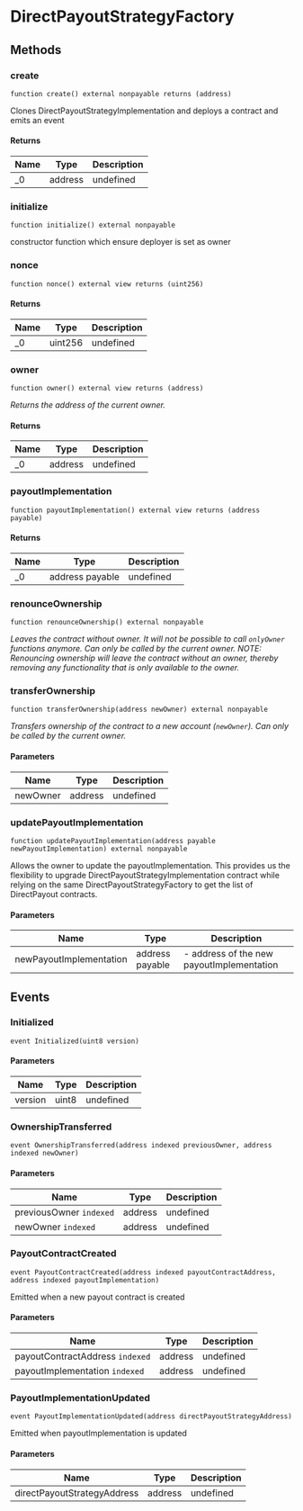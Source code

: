 # DirectPayoutStrategyFactory









## Methods

### create

```solidity
function create() external nonpayable returns (address)
```

Clones DirectPayoutStrategyImplementation and deploys a contract and emits an event




#### Returns

| Name | Type | Description |
|---|---|---|
| _0 | address | undefined |

### initialize

```solidity
function initialize() external nonpayable
```

constructor function which ensure deployer is set as owner




### nonce

```solidity
function nonce() external view returns (uint256)
```






#### Returns

| Name | Type | Description |
|---|---|---|
| _0 | uint256 | undefined |

### owner

```solidity
function owner() external view returns (address)
```



*Returns the address of the current owner.*


#### Returns

| Name | Type | Description |
|---|---|---|
| _0 | address | undefined |

### payoutImplementation

```solidity
function payoutImplementation() external view returns (address payable)
```






#### Returns

| Name | Type | Description |
|---|---|---|
| _0 | address payable | undefined |

### renounceOwnership

```solidity
function renounceOwnership() external nonpayable
```



*Leaves the contract without owner. It will not be possible to call `onlyOwner` functions anymore. Can only be called by the current owner. NOTE: Renouncing ownership will leave the contract without an owner, thereby removing any functionality that is only available to the owner.*


### transferOwnership

```solidity
function transferOwnership(address newOwner) external nonpayable
```



*Transfers ownership of the contract to a new account (`newOwner`). Can only be called by the current owner.*

#### Parameters

| Name | Type | Description |
|---|---|---|
| newOwner | address | undefined |

### updatePayoutImplementation

```solidity
function updatePayoutImplementation(address payable newPayoutImplementation) external nonpayable
```

Allows the owner to update the payoutImplementation. This provides us the flexibility to upgrade DirectPayoutStrategyImplementation contract while relying on the same DirectPayoutStrategyFactory to get the list of DirectPayout contracts.



#### Parameters

| Name | Type | Description |
|---|---|---|
| newPayoutImplementation | address payable | - address of the new payoutImplementation |



## Events

### Initialized

```solidity
event Initialized(uint8 version)
```





#### Parameters

| Name | Type | Description |
|---|---|---|
| version  | uint8 | undefined |

### OwnershipTransferred

```solidity
event OwnershipTransferred(address indexed previousOwner, address indexed newOwner)
```





#### Parameters

| Name | Type | Description |
|---|---|---|
| previousOwner `indexed` | address | undefined |
| newOwner `indexed` | address | undefined |

### PayoutContractCreated

```solidity
event PayoutContractCreated(address indexed payoutContractAddress, address indexed payoutImplementation)
```

Emitted when a new payout contract is created



#### Parameters

| Name | Type | Description |
|---|---|---|
| payoutContractAddress `indexed` | address | undefined |
| payoutImplementation `indexed` | address | undefined |

### PayoutImplementationUpdated

```solidity
event PayoutImplementationUpdated(address directPayoutStrategyAddress)
```

Emitted when payoutImplementation is updated



#### Parameters

| Name | Type | Description |
|---|---|---|
| directPayoutStrategyAddress  | address | undefined |



